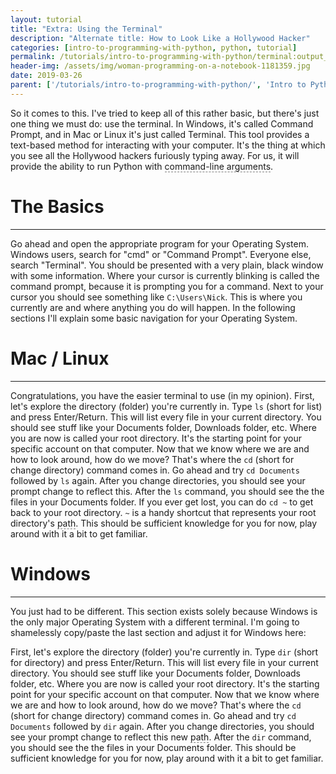 ```yaml
---
layout: tutorial
title: "Extra: Using the Terminal"
description: "Alternate title: How to Look Like a Hollywood Hacker"
categories: [intro-to-programming-with-python, python, tutorial]
permalink: /tutorials/intro-to-programming-with-python/terminal:output_ext
header-img: /assets/img/woman-programming-on-a-notebook-1181359.jpg
date: 2019-03-26
parent: ['/tutorials/intro-to-programming-with-python/', 'Intro to Python']
---
```


So it comes to this. I've tried to keep all of this rather basic, but there's just one thing we must do: use the terminal. In Windows, it's called Command Prompt, and in Mac or Linux it's just called Terminal. This tool provides a text-based method for interacting with your computer. It's the thing at which you see all the Hollywood hackers furiously typing away. For us, it will provide the ability to run Python with <a href="#" data-toggle="tooltip" data-original-title="Information or options we pass to programs from the terminal." data-placement="bottom" style="text-decoration:none; border-bottom: 1px dashed grey;" onclick="return false;">command-line arguments</a>.

# The Basics
---
Go ahead and open the appropriate program for your Operating System. Windows users, search for "cmd" or "Command Prompt". Everyone else, search "Terminal". You should be presented with a very plain, black window with some information. Where your cursor is currently blinking is called the command prompt, because it is prompting you for a command. Next to your cursor you should see something like `C:\Users\Nick`. This is where you currently are and where anything you do will happen. In the following sections I'll explain some basic navigation for your Operating System.

# Mac / Linux
---
Congratulations, you have the easier terminal to use (in my opinion). First, let's explore the directory (folder) you're currently in. Type `ls` (short for list) and press Enter/Return. This will list every file in your current directory. You should see stuff like your Documents folder, Downloads folder, etc. Where you are now is called your root directory. It's the starting point for your specific account on that computer. Now that we know where we are and how to look around, how do we move? That's where the `cd` (short for change directory) command comes in. Go ahead and try `cd Documents` followed by `ls` again. After you change directories, you should see your prompt change to reflect this. After the `ls` command, you should see the the files in your Documents folder. If you ever get lost, you can do `cd ~` to get back to your root directory. `~` is a handy shortcut that represents your root directory's <a href="#" data-toggle="tooltip" data-original-title="The 'directions' to a folder or file." data-placement="bottom" style="text-decoration:none; border-bottom: 1px dashed grey;" onclick="return false;">path</a>. This should be sufficient knowledge for you for now, play around with it a bit to get familiar.

# Windows
---
You just had to be different. This section exists solely because Windows is the only major Operating System with a different terminal. I'm going to shamelessly copy/paste the last section and adjust it for Windows here:

First, let's explore the directory (folder) you're currently in. Type `dir` (short for directory) and press Enter/Return. This will list every file in your current directory. You should see stuff like your Documents folder, Downloads folder, etc. Where you are now is called your root directory. It's the starting point for your specific account on that computer. Now that we know where we are and how to look around, how do we move? That's where the `cd` (short for change directory) command comes in. Go ahead and try `cd Documents` followed by `dir` again. After you change directories, you should see your prompt change to reflect this new <a href="#" data-toggle="tooltip" data-original-title="The 'directions' to a folder or file." data-placement="bottom" style="text-decoration:none; border-bottom: 1px dashed grey;" onclick="return false;">path</a>. After the `dir` command, you should see the the files in your Documents folder. This should be sufficient knowledge for you for now, play around with it a bit to get familiar.
